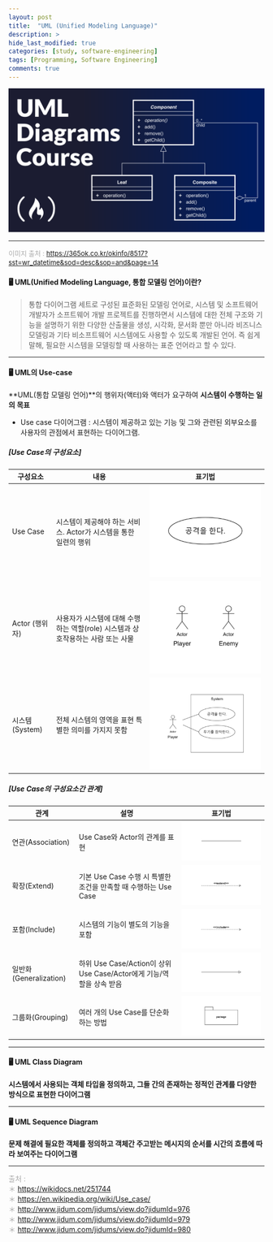 ```yaml
---
layout: post
title:  "UML (Unified Modeling Language)"
description: >
hide_last_modified: true
categories: [study, software-engineering]
tags: [Programming, Software Engineering]
comments: true
---
```


<p align="center">
  <img src="../../../assets/img/blog/software_engineering/uml.png">
</p>

-----

<span style="color:darkgray; font-size:13px;">이미지 출처 : https://365ok.co.kr/okinfo/8517?sst=wr_datetime&sod=desc&sop=and&page=14</span>


#### 🖥️ UML(Unified Modeling Language, 통합 모델링 언어)이란?

> 통합 다이어그램 세트로 구성된 표준화된 모델링 언어로, 시스템 및 소프트웨어 개발자가 소프트웨어 개발 프로젝트를 진행하면서 시스템에 대한 전체 구조와 기능을 설명하기 위한 다양한 산출물을 생성, 시각화, 문서화 뿐만 아니라 비즈니스 모델링과 기타 비소프트웨어 시스템에도 사용할 수 있도록 개발된 언어.
즉 쉽게 말해, 필요한 시스템을 모델링할 때 사용하는 표준 언어라고 할 수 있다.

----

#### 🖥️ UML의 Use-case

**UML(통합 모델링 언어)**의 행위자(액터)와 액터가 요구하여 **시스템이 수행하는 일의 목표**
  - Use case 다이어그램 : 시스템이 제공하고 있는 기능 및 그와 관련된 외부요소를 사용자의 관점에서 표현하는 다이어그램.

#####  [Use Case의 구성요소]

| 구성요소  | 내용                                                | 표기법                          |
|-----------|-----------------------------------------------------|---------------------------------|
| Use Case  | 시스템이 제공해야 하는 서비스. Actor가 시스템을 통한 일련의 행위 | ![use case](../../../assets/img/blog/software_engineering/uml_usecase_usecase.png) |
| Actor (행위자) | 사용자가 시스템에 대해 수행하는 역할(role) 시스템과 상호작용하는 사람 또는 사물 | ![actor](../../../assets/img/blog/software_engineering/uml_usecase_actor.png) |
| 시스템 (System) | 전체 시스템의 영역을 표현 특별한 의미를 가지지 못함 | ![system](../../../assets/img/blog/software_engineering/uml_usecase_system.png) |


#####  [Use Case의 구성요소간 관계]

| 관계       | 설명                                                        | 표기법   |
|------------|-------------------------------------------------------------|----------|
| 연관(Association) | Use Case와 Actor의 관계를 표현                             | ![실선](../../../assets/img/blog/software_engineering/uml_association.png)     |
| 확장(Extend)     | 기본 Use Case 수행 시 특별한 조건을 만족할 때 수행하는 Use Case | ![](../../../assets/img/blog/software_engineering/uml_extend.png)        |
| 포함(Include)    | 시스템의 기능이 별도의 기능을 포함                        | ![점선](../../../assets/img/blog/software_engineering/uml_include.png)    |
| 일반화(Generalization) | 하위 Use Case/Action이 상위 Use Case/Actor에게 기능/역할을 상속 받음 | ![](../../../assets/img/blog/software_engineering/uml_general.png)    |
| 그룹화(Grouping) | 여러 개의 Use Case를 단순화 하는 방법                     | ![](../../../assets/img/blog/software_engineering/uml_grouping.png)    |


----

#### 🖥️ UML Class Diagram


**시스템에서 사용되는 객체 타입을 정의하고, 그들 간의 존재하는 정적인 관계를 다양한 방식으로 표현한 다이어그램**

----

#### 🖥️ UML Sequence Diagram

**문제 해결에 필요한 객체를 정의하고 객체간 주고받는 메시지의 순서를 시간의 흐름에 따라 보여주는 다이어그램**


-----
<span style="color:darkgray">출처 : <br>
＊ https://wikidocs.net/251744<br>
＊ https://en.wikipedia.org/wiki/Use_case/ <br>
＊ http://www.jidum.com/jidums/view.do?jidumId=976 <br>
＊ http://www.jidum.com/jidums/view.do?jidumId=979 <br>
＊ http://www.jidum.com/jidums/view.do?jidumId=980 <br>
</span>